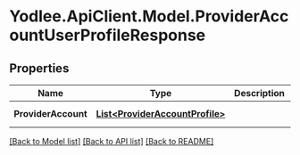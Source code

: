 # Yodlee.ApiClient.Model.ProviderAccountUserProfileResponse

## Properties

Name | Type | Description | Notes
------------ | ------------- | ------------- | -------------
**ProviderAccount** | [**List&lt;ProviderAccountProfile&gt;**](ProviderAccountProfile.md) |  | [optional] [readonly] 

[[Back to Model list]](../README.md#documentation-for-models) [[Back to API list]](../README.md#documentation-for-api-endpoints) [[Back to README]](../README.md)

